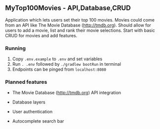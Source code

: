 ## MyTop100Movies - API,Database,CRUD

Application which lets users set their top 100 movies. Movies could come from an API like The Movie Database (http://tmdb.org). 
Should allow for users to add a movie, list and rank their movie selections. Start with basic CRUD for movies and add features.

### Running

1. Copy `.env.example` to `.env` and set variables
2. Run `. .env` followed by `./gradlew bootRun` in terminal
3. Endpoints can be pinged from `localhost:8080`


### Planned features

- The Movie Database (http://tmdb.org) API integration

- Database layers

- User authentication

- Autocomplete search bar
